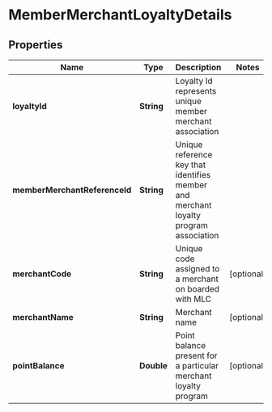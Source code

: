 
# MemberMerchantLoyaltyDetails

## Properties
Name | Type | Description | Notes
------------ | ------------- | ------------- | -------------
**loyaltyId** | **String** | Loyalty Id represents unique member merchant association | 
**memberMerchantReferenceId** | **String** | Unique reference key that identifies member and merchant loyalty program association | 
**merchantCode** | **String** | Unique code assigned to a merchant on boarded with MLC |  [optional]
**merchantName** | **String** | Merchant name |  [optional]
**pointBalance** | **Double** | Point balance present for a particular merchant loyalty program |  [optional]




